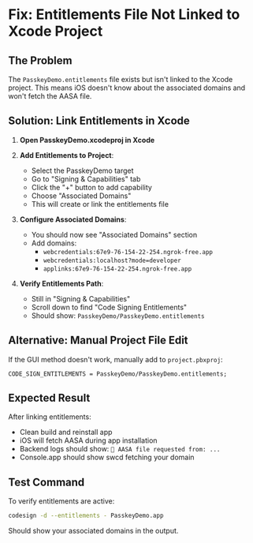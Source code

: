 # Fix: Entitlements File Not Linked to Xcode Project

## The Problem
The `PasskeyDemo.entitlements` file exists but isn't linked to the Xcode project. This means iOS doesn't know about the associated domains and won't fetch the AASA file.

## Solution: Link Entitlements in Xcode

1. **Open PasskeyDemo.xcodeproj in Xcode**

2. **Add Entitlements to Project**:
   - Select the PasskeyDemo target
   - Go to "Signing & Capabilities" tab
   - Click the "+" button to add capability
   - Choose "Associated Domains"
   - This will create or link the entitlements file

3. **Configure Associated Domains**:
   - You should now see "Associated Domains" section
   - Add domains:
     - `webcredentials:67e9-76-154-22-254.ngrok-free.app`
     - `webcredentials:localhost?mode=developer`
     - `applinks:67e9-76-154-22-254.ngrok-free.app`

4. **Verify Entitlements Path**:
   - Still in "Signing & Capabilities"
   - Scroll down to find "Code Signing Entitlements"
   - Should show: `PasskeyDemo/PasskeyDemo.entitlements`

## Alternative: Manual Project File Edit

If the GUI method doesn't work, manually add to `project.pbxproj`:

```
CODE_SIGN_ENTITLEMENTS = PasskeyDemo/PasskeyDemo.entitlements;
```

## Expected Result

After linking entitlements:
- Clean build and reinstall app
- iOS will fetch AASA during app installation
- Backend logs should show: `🍎 AASA file requested from: ...`
- Console.app should show swcd fetching your domain

## Test Command

To verify entitlements are active:
```bash
codesign -d --entitlements - PasskeyDemo.app
```

Should show your associated domains in the output.